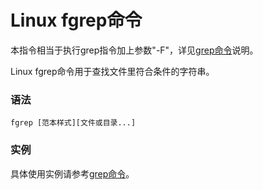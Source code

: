 
# Linux fgrep命令



本指令相当于执行grep指令加上参数"-F"，详见[grep命令](linux-comm-grep.html)说明。

Linux fgrep命令用于查找文件里符合条件的字符串。

### 语法

```
fgrep [范本样式][文件或目录...]
```

### 实例

具体使用实例请参考[grep命令](linux-comm-grep.html)。



